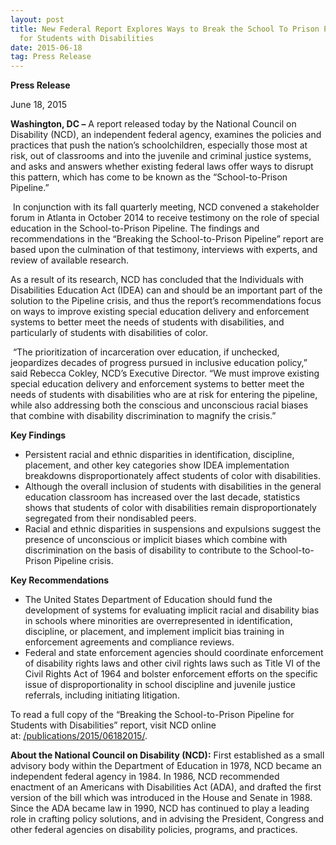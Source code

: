 ```yaml
---
layout: post
title: New Federal Report Explores Ways to Break the School To Prison Pipeline
  for Students with Disabilities
date: 2015-06-18
tag: Press Release
---
```

**P﻿ress Release**

J﻿une 18, 2015

**Washington, DC –** A report released today by the National Council on Disability (NCD), an independent federal agency, examines the policies and practices that push the nation’s schoolchildren, especially those most at risk, out of classrooms and into the juvenile and criminal justice systems, and asks and answers whether existing federal laws offer ways to disrupt this pattern, which has come to be known as the “School-to-Prison Pipeline.”

 In conjunction with its fall quarterly meeting, NCD convened a stakeholder forum in Atlanta in October 2014 to receive testimony on the role of special education in the School-to-Prison Pipeline. The findings and recommendations in the “Breaking the School-to-Prison Pipeline” report are based upon the culmination of that testimony, interviews with experts, and review of available research.

As a result of its research, NCD has concluded that the Individuals with Disabilities Education Act (IDEA) can and should be an important part of the solution to the Pipeline crisis, and thus the report’s recommendations focus on ways to improve existing special education delivery and enforcement systems to better meet the needs of students with disabilities, and particularly of students with disabilities of color.

 “The prioritization of incarceration over education, if unchecked, jeopardizes decades of progress pursued in inclusive education policy,” said Rebecca Cokley, NCD’s Executive Director. “We must improve existing special education delivery and enforcement systems to better meet the needs of students with disabilities who are at risk for entering the pipeline, while also addressing both the conscious and unconscious racial biases that combine with disability discrimination to magnify the crisis.”

**Key Findings**

* Persistent racial and ethnic disparities in identification, discipline, placement, and other key categories show IDEA implementation breakdowns disproportionately affect students of color with disabilities.
* Although the overall inclusion of students with disabilities in the general education classroom has increased over the last decade, statistics shows that students of color with disabilities remain disproportionately segregated from their nondisabled peers.
* Racial and ethnic disparities in suspensions and expulsions suggest the presence of unconscious or implicit biases which combine with discrimination on the basis of disability to contribute to the School-to-Prison Pipeline crisis.

**Key Recommendations**

* The United States Department of Education should fund the development of systems for evaluating implicit racial and disability bias in schools where minorities are overrepresented in identification, discipline, or placement, and implement implicit bias training in enforcement agreements and compliance reviews.
* Federal and state enforcement agencies should coordinate enforcement of disability rights laws and other civil rights laws such as Title VI of the Civil Rights Act of 1964 and bolster enforcement efforts on the specific issue of disproportionality in school discipline and juvenile justice referrals, including initiating litigation.

To read a full copy of the “Breaking the School-to-Prison Pipeline for Students with Disabilities” report, visit NCD online at: [/publications/2015/06182015/](https://ncd.gov/publications/2015/06182015/).

**About the National Council on Disability (NCD):** First established as a small advisory body within the Department of Education in 1978, NCD became an independent federal agency in 1984. In 1986, NCD recommended enactment of an Americans with Disabilities Act (ADA), and drafted the first version of the bill which was introduced in the House and Senate in 1988. Since the ADA became law in 1990, NCD has continued to play a leading role in crafting policy solutions, and in advising the President, Congress and other federal agencies on disability policies, programs, and practices.